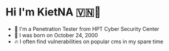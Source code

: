 # Hi I'm KietNA 🇻🇳👋

- 🤙 I'm a Penetration Tester from HPT Cyber Security Center
- 👨 I was born on October 24, 2000
- 🔥 I often find vulnerabilities on popular cms in my spare time
